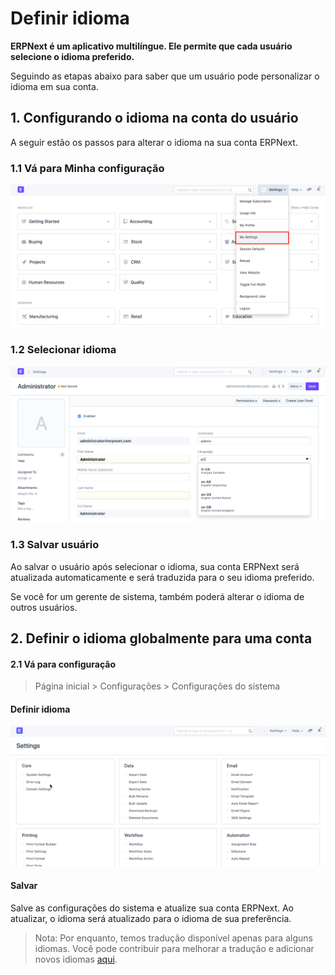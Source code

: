 # Definir idioma



**ERPNext é um aplicativo multilíngue. Ele permite que cada usuário selecione o idioma preferido.**


Seguindo as etapas abaixo para saber que um usuário pode personalizar o idioma em sua conta.


## 1. Configurando o idioma na conta do usuário


A seguir estão os passos para alterar o idioma na sua conta ERPNext.


### 1.1 Vá para Minha configuração


![Minha configuração](/files/customize-set-language-4.png)


### 1.2 Selecionar idioma


![Selecionar idioma](/files/customize-set-language-3.png)


### 1.3 Salvar usuário


Ao salvar o usuário após selecionar o idioma, sua conta ERPNext será atualizada automaticamente e será traduzida para o seu idioma preferido.


Se você for um gerente de sistema, também poderá alterar o idioma de outros usuários.


## 2. Definir o idioma globalmente para uma conta


#### 2.1 Vá para configuração


> Página inicial > Configurações > Configurações do sistema


#### Definir idioma


![Selecionar idioma](/files/customize-set-language-1.gif)


#### Salvar


Salve as configurações do sistema e atualize sua conta ERPNext. Ao atualizar, o idioma será atualizado para o idioma de sua preferência.


> Nota: Por enquanto, temos tradução disponível apenas para alguns idiomas. Você pode contribuir para melhorar a tradução e adicionar novos idiomas [aqui](https://translate.erpnext.com).




